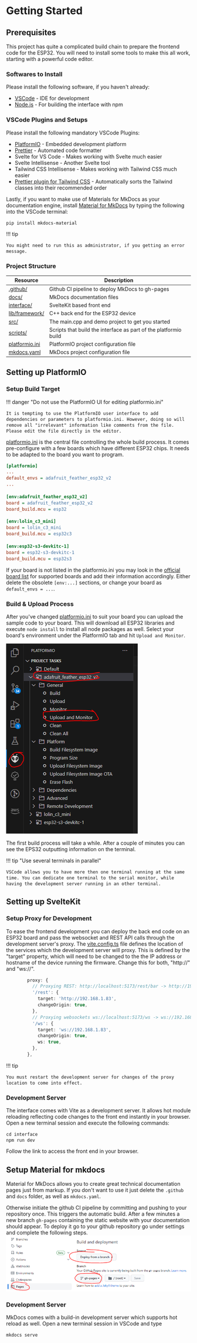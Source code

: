 # Getting Started

## Prerequisites

This project has quite a complicated build chain to prepare the frontend code for the ESP32. You will need to install some tools to make this all work, starting with a powerful code editor.

### Softwares to Install

Please install the following software, if you haven't already:

- [VSCode](https://code.visualstudio.com/) - IDE for development
- [Node.js](https://nodejs.org) - For building the interface with npm

### VSCode Plugins and Setups

Please install the following mandatory VSCode Plugins:

- [PlatformIO](https://platformio.org/) - Embedded development platform
- [Prettier](https://prettier.io/) - Automated code formatter
- Svelte for VS Code - Makes working with Svelte much easier
- Svelte Intellisense - Another Svelte tool
- Tailwind CSS Intellisense - Makes working with Tailwind CSS much easier
- [Prettier plugin for Tailwind CSS](https://github.com/tailwindlabs/prettier-plugin-tailwindcss) - Automatically sorts the Tailwind classes into their recommended order

Lastly, if you want to make use of Materials for MkDocs as your documentation engine, install [Material for MkDocs](https://squidfunk.github.io/mkdocs-material/) by typing the following into the VSCode terminal:

```
pip install mkdocs-material
```

!!! tip

    You might need to run this as administrator, if you getting an error message.

### Project Structure

| Resource                                                                               | Description                                                      |
| -------------------------------------------------------------------------------------- | ---------------------------------------------------------------- |
| [.github/](https://github.com/theelims/ESP32-sveltekit/blob/main/.github)              | Github CI pipeline to deploy MkDocs to gh-pages                  |
| [docs/](https://github.com/theelims/ESP32-sveltekit/blob/main/docs)                    | MkDocs documentation files                                       |
| [interface/](https://github.com/theelims/ESP32-sveltekit/blob/main/interface)          | SvelteKit based front end                                        |
| [lib/framework/](https://github.com/theelims/ESP32-sveltekit/blob/main/lib/framework)  | C++ back end for the ESP32 device                                |
| [src/](https://github.com/theelims/ESP32-sveltekit/blob/main/src)                      | The main.cpp and demo project to get you started                 |
| [scripts/](https://github.com/theelims/ESP32-sveltekit/tree/main/scripts)              | Scripts that build the interface as part of the platformio build |
| [platformio.ini](https://github.com/theelims/ESP32-sveltekit/blob/main/platformio.ini) | PlatformIO project configuration file                            |
| [mkdocs.yaml](https://github.com/theelims/ESP32-sveltekit/blob/main/mkdosc.yaml)       | MkDocs project configuration file                                |

## Setting up PlatformIO

### Setup Build Target

!!! danger "Do not use the PlatformIO UI for editing platformio.ini"

    It is tempting to use the PlatformIO user interface to add dependencies or parameters to platformio.ini. However, doing so will remove all "irrelevant" information like comments from the file. Please edit the file directly in the editor.

[platformio.ini](https://github.com/theelims/ESP32-sveltekit/blob/main/platformio.ini) is the central file controlling the whole build process. It comes pre-configure with a few boards which have different ESP32 chips. It needs to be adapted to the board you want to program.

```ini
[platformio]
...
default_envs = adafruit_feather_esp32_v2
...

[env:adafruit_feather_esp32_v2]
board = adafruit_feather_esp32_v2
board_build.mcu = esp32

[env:lolin_c3_mini]
board = lolin_c3_mini
board_build.mcu = esp32c3

[env:esp32-s3-devkitc-1]
board = esp32-s3-devkitc-1
board_build.mcu = esp32s3
```

If your board is not listed in the platformio.ini you may look in the [official board list](https://docs.platformio.org/en/latest/boards/index.html#espressif-32) for supported boards and add their information accordingly. Either delete the obsolete `[env:...]` sections, or change your board as `default_envs = ...`.

### Build & Upload Process

After you've changed [platformio.ini](https://github.com/theelims/ESP32-sveltekit/blob/main/platformio.ini) to suit your board you can upload the sample code to your board. This will download all ESP32 libraries and execute `node install` to install all node packages as well. Select your board's environment under the PlatformIO tab and hit `Upload and Monitor`.

![PIO Build](media/PIO-upload.png)

The first build process will take a while. After a couple of minutes you can see the EPS32 outputting information on the terminal.

!!! tip "Use several terminals in parallel"

    VSCode allows you to have more then one terminal running at the same time. You can dedicate one terminal to the serial monitor, while having the development server running in an other terminal.

## Setting up SvelteKit

### Setup Proxy for Development

To ease the frontend development you can deploy the back end code on an ESP32 board and pass the websocket and REST API calls through the development server's proxy.
The [vite.config.ts](https://github.com/theelims/ESP32-sveltekit/blob/main/interface/vite.config.ts) file defines the location of the services which the development server will proxy. This is defined by the "target" property, which will need to be changed to the the IP address or hostname of the device running the firmware. Change this for both, "http://" and "ws://".

```ts
        proxy: {
          // Proxying REST: http://localhost:5173/rest/bar -> http://192.168.1.83/rest/bar
          '/rest': {
            target: 'http://192.168.1.83',
            changeOrigin: true,
          },
          // Proxying websockets ws://localhost:5173/ws -> ws://192.168.1.83/ws
          '/ws': {
            target: 'ws://192.168.1.83',
            changeOrigin: true,
            ws: true,
          },
        },
```

!!! tip

    You must restart the development server for changes of the proxy location to come into effect.

### Development Server

The interface comes with Vite as a development server. It allows hot module reloading reflecting code changes to the front end instantly in your browser. Open a new terminal session and execute the following commands:

```
cd interface
npm run dev
```

Follow the link to access the front end in your browser.

## Setup Material for mkdocs

Material for MkDocs allows you to create great technical documentation pages just from markup. If you don't want to use it just delete the `.github` and `docs` folder, as well as `mkdocs.yaml`.

Otherwise initiate the github CI pipeline by committing and pushing to your repository once. This triggers the automatic build. After a few minutes a new branch `gh-pages` containing the static website with your documentation should appear. To deploy it go to your github repository go under settings and complete the following steps.
![Deploy on gh-pages](media/mkdocs_gh-pages.PNG)

### Development Server

MkDocs comes with a build-in development server which supports hot reload as well. Open a new terminal session in VSCode and type

```
mkdocs serve
```
